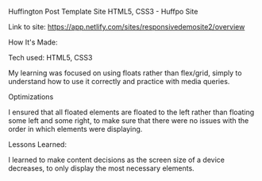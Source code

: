Huffington Post Template Site
HTML5, CSS3 - Huffpo Site

Link to site: https://app.netlify.com/sites/responsivedemosite2/overview

How It's Made:

Tech used: HTML5, CSS3

My learning was focused on using floats rather than flex/grid, simply to understand how to use it correctly and practice with media queries.

Optimizations

I ensured that all floated elements are floated to the left rather than floating some left and some right, to make sure that there were no issues with the order in which elements were displaying. 

Lessons Learned:

I learned to make content decisions as the screen size of a device decreases, to only display the most necessary elements. 